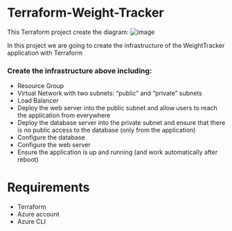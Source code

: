 # Terraform-Weight-Tracker
This Terraform project create the diagram: ![image](https://user-images.githubusercontent.com/74772340/160320127-ba27496e-a641-446c-95f4-80f04c12138a.png)

In this project we are going to create the infrastructure of the WeightTracker application with Terraform
### Create the infrastructure above including:
- Resource Group
- Virtual Network with two subnets: “public” and “private” subnets
- Load Balancer
- Deploy the web server into the public subnet and allow users to reach the application from everywhere
- Deploy the database server into the private subnet and ensure that there is no public access to the database (only from the application)
- Configure the database
- Configure the web server
- Ensure the application is up and running (and work automatically after reboot)


# Requirements
- Terraform
- Azure account
- Azure CLI



